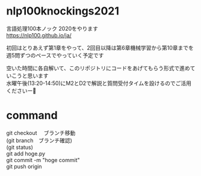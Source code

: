 # nlp100knockings2021
言語処理100本ノック 2020をやります  
https://nlp100.github.io/ja/

初回はとりあえず第1章をやって、2回目以降は第6章機械学習から第10章までを週5問ずつのペースでやっていく予定です

空いた時間に各自解いて、このリポジトリにコードをあげてもらう形式で進めていこうと思います  
水曜午後(13:20-14:50)にM2とD2で解説と質問受付タイムを設けるのでご活用くださいー🤗

# command
git checkout <name>　ブランチ移動  
(git branch　ブランチ確認)  
(git status)  
git add hoge.py  
git commit -m "hoge commit"    
git push origin <name>  
